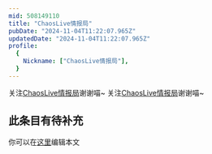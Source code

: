 ```yaml
---
mid: 508149110
title: "ChaosLive情报局"
pubDate: "2024-11-04T11:22:07.965Z"
updatedDate: "2024-11-04T11:22:07.965Z"
profile:
  {
    Nickname: ["ChaosLive情报局"],
  }
---
```


关注[ChaosLive情报局](https://space.bilibili.com/508149110)谢谢喵~ 关注[ChaosLive情报局](https://space.bilibili.com/508149110)谢谢喵~

## 此条目有待补充
你可以在[这里](https://github.com/Yuhanawa/VTuber.ICU-Content/edit/master/v/ChaosLive情报局/index.md)编辑本文
